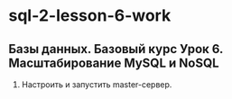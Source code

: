 # sql-2-lesson-6-work
Базы данных. Базовый курс
Урок 6. Масштабирование MySQL и NoSQL
-- 
1. Настроить и запустить master-сервер.
